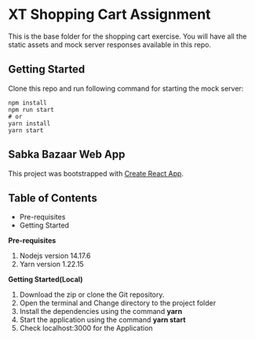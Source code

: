 # XT Shopping Cart Assignment

This is the base folder for the shopping cart exercise. You will have all the static assets and mock server responses available in this repo.

## Getting Started

Clone this repo and run following command for starting the mock server:

```
npm install
npm run start
# or
yarn install
yarn start
```

## Sabka Bazaar Web App
This project was bootstrapped with [Create React App](https://github.com/facebookincubator/create-react-app).

## Table of Contents
- Pre-requisites
- Getting Started

**Pre-requisites**
 1. Nodejs version 14.17.6
 2. Yarn version 1.22.15

**Getting Started(Local)**
1. Download the zip or clone the Git repository.
2. Open the terminal and Change directory to the project folder
3. Install the dependencies using the command **yarn**
4. Start the application using the command **yarn start**
5. Check localhost:3000 for the Application
